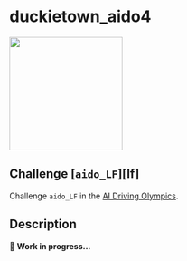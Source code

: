 # duckietown_aido4

<a href="http://aido.duckietown.org"><img width="200" src="https://www.duckietown.org/wp-content/uploads/2018/12/AIDO_no_text-e1544555660271.png"/></a>


## Challenge [`aido_LF`][lf]

Challenge `aido_LF` in the [AI Driving Olympics](http://aido.duckietown.org/).

## Description

:construction_worker:
**Work in progress...**
